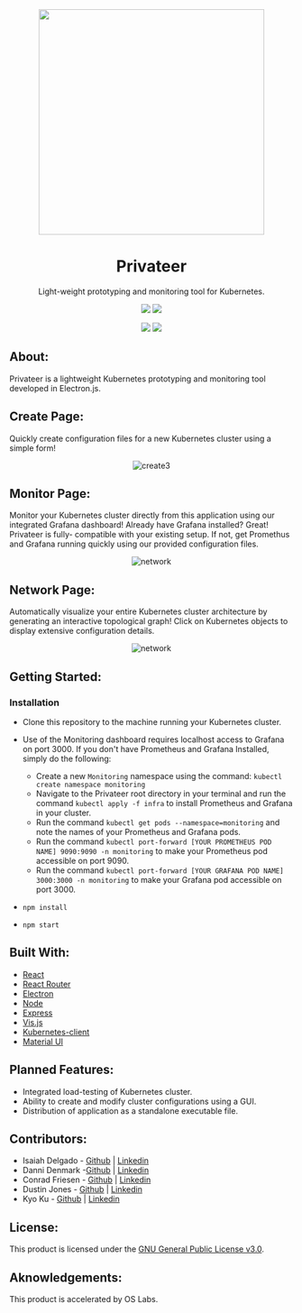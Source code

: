 <div  align="center">
 
<img src="https://user-images.githubusercontent.com/69579929/141202691-c2d43597-3acb-4b84-976f-18defa996f3a.png" height=400/>

  <h1>Privateer</h1>

  <p>Light-weight prototyping and monitoring tool for Kubernetes.</p>
  
  <a href=license.md><img src="https://img.shields.io/github/license/oslabs-beta/Privateer?style=plastic"/></a>
  <img src="https://img.shields.io/github/package-json/v/oslabs-beta/Privateer?style=plastic" />
  
  <img src="https://img.shields.io/github/last-commit/oslabs-beta/Privateer?style=plastic" />
  <a href="/issues"><img src="https://img.shields.io/github/issues/oslabs-beta/Privateer?style=plastic"></a>

</div>

## About:

Privateer is a lightweight Kubernetes prototyping and monitoring tool developed in Electron.js.

## Create Page:
 
Quickly create configuration files for a new Kubernetes cluster using a simple form!

<div align="center">

 ![create3](https://user-images.githubusercontent.com/69579929/141355761-e12df616-c1a0-4c34-86f6-d3f6a913726f.gif)
 
</div>

## Monitor Page:

Monitor your Kubernetes cluster directly from this application using our integrated Grafana dashboard!  Already have Grafana installed?  Great!  Privateer is fully- compatible with your existing setup.  If not, get Promethus and Grafana running quickly using our provided configuration files.

<div align="center">

![network](https://user-images.githubusercontent.com/69579929/141356994-c5279563-5c96-4c66-b771-cedc7fe10c25.gif)
 
 </div>
 
## Network Page:

Automatically visualize your entire Kubernetes cluster architecture by generating an interactive topological graph!  Click on Kubernetes objects to display extensive configuration details.

<div align="center">
 
![network](https://user-images.githubusercontent.com/69579929/141356994-c5279563-5c96-4c66-b771-cedc7fe10c25.gif)
 
</div>



 </div>

## Getting Started:

### Installation

- Clone this repository to the machine running your Kubernetes cluster.
- Use of the Monitoring dashboard requires localhost access to Grafana on port 3000.  If you don't have Prometheus and Grafana Installed, simply do the following:

  - Create a new `Monitoring` namespace using the command: `kubectl create namespace monitoring` 
  - Navigate to the Privateer root directory in your terminal and run the command `kubectl apply -f infra` to install Prometheus and Grafana in your cluster.
  - Run the command `kubectl get pods --namespace=monitoring` and note the names of your Prometheus and Grafana pods.
  - Run the command `kubectl port-forward [YOUR PROMETHEUS POD NAME] 9090:9090 -n monitoring` to make your Prometheus pod accessible on port 9090.
  - Run the command `kubectl port-forward [YOUR GRAFANA POD NAME] 3000:3000 -n monitoring` to make your Grafana pod accessible on port 3000.

- `npm install`
- `npm start`




## Built With:

- [React](https://reactjs.org/)
- [React Router](https://reactrouter.com/)
- [Electron](https://www.electronjs.org/docs)
- [Node](https://nodejs.org/)
- [Express](https://expressjs.com/)
- [Vis.js](https://visjs.org/)
- [Kubernetes-client](https://github.com/kubernetes-client/)
- [Material UI](https://mui.com/)

## Planned Features:

- Integrated load-testing of Kubernetes cluster.
- Ability to create and modify cluster configurations using a GUI.
- Distribution of application as a standalone executable file.

## Contributors:

- Isaiah Delgado - [Github](https://github.com/IsaiahDel516) | [Linkedin](https://www.linkedin.com/in/isaiahdel/)
- Danni Denmark -[Github](https://github.com/dannid33) | [Linkedin](https://www.linkedin.com/in/dannidenmark/)
- Conrad Friesen - [Github](https://github.com/dcfriesen) | [Linkedin](https://www.linkedin.com/in/conrad-friesen/)
- Dustin Jones - [Github](https://github.com/dtjones404) | [Linkedin](https://www.linkedin.com/in/dustin-jones-404/)
- Kyo Ku - [Github](https://github.com/kk7259951) | [Linkedin](https://www.linkedin.com/in/kyosan-ku/)

## License:

This product is licensed under the [GNU General Public License v3.0](License.md).‌

## Aknowledgements:

This product is accelerated by OS Labs.
